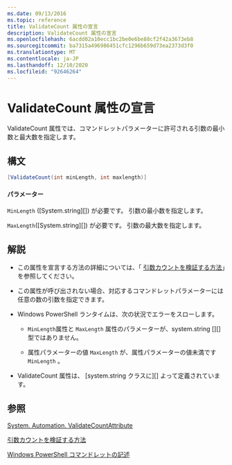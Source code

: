 ```yaml
---
ms.date: 09/13/2016
ms.topic: reference
title: ValidateCount 属性の宣言
description: ValidateCount 属性の宣言
ms.openlocfilehash: 6acdd02a10ecc1bc2be0e6be88cf2f42a3673eb8
ms.sourcegitcommit: ba7315a496986451cfc1296b659d73ea2373d3f0
ms.translationtype: MT
ms.contentlocale: ja-JP
ms.lasthandoff: 12/10/2020
ms.locfileid: "92646264"
---
```

# <a name="validatecount-attribute-declaration"></a>ValidateCount 属性の宣言

ValidateCount 属性では、コマンドレットパラメーターに許可される引数の最小数と最大数を指定します。

## <a name="syntax"></a>構文

```csharp
[ValidateCount(int minLength, int maxlength)]
```

#### <a name="parameters"></a>パラメーター

`MinLength` ([System.string][]) が必要です。 引数の最小数を指定します。

`MaxLength`([System.string][]) が必要です。 引数の最大数を指定します。

## <a name="remarks"></a>解説

- この属性を宣言する方法の詳細については、「 [引数カウントを検証する方法][]」を参照してください。

- この属性が呼び出されない場合、対応するコマンドレットパラメーターには任意の数の引数を指定できます。

- Windows PowerShell ランタイムは、次の状況でエラーをスローします。

  - `MinLength`属性と `MaxLength` 属性のパラメーターが、system.string [][]型ではありません。

  - 属性パラメーターの値 `MaxLength` が、属性パラメーターの値未満です `MinLength` 。

- ValidateCount 属性は、 [system.string クラスに][] よって定義されています。

## <a name="see-also"></a>参照

[System. Automation. ValidateCountAttribute][]

[引数カウントを検証する方法][]

[Windows PowerShell コマンドレットの記述][]

[引数カウントを検証する方法]: how-to-validate-an-argument-count.md
[Windows PowerShell コマンドレットの記述]: writing-a-windows-powershell-cmdlet.md

[System.Int32]: /dotnet/api/System.Int32
[System. Automation. ValidateCountAttribute]: /dotnet/api/System.Management.Automation.ValidateCountAttribute
